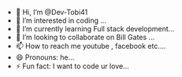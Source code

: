 - 👋 Hi, I’m @Dev-Tobi41
- 👀 I’m interested in coding ...
- 🌱 I’m currently learning Full stack development...
- 💞️ I’m looking to collaborate on Bill Gates ...
- 📫 How to reach me youtube , facebook etc....
- 😄 Pronouns: he...
- ⚡ Fun fact: I want to code ur love...

<!---
Dev-Tobi41/Dev-Tobi41 is a ✨ special ✨ repository because its `README.md` (this file) appears on your GitHub profile.
You can click the Preview link to take a look at your changes.
--->
